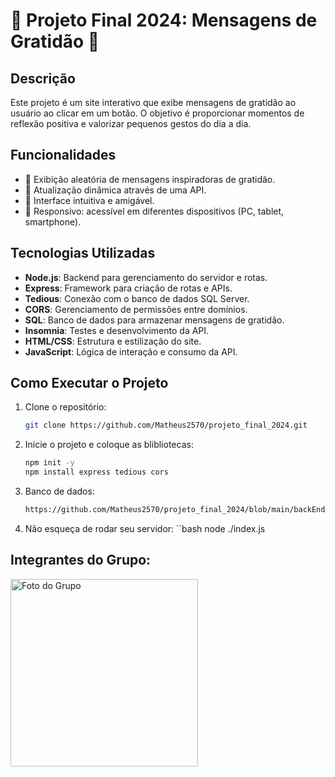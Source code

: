# 🌟 Projeto Final 2024: Mensagens de Gratidão 🌟

## Descrição
Este projeto é um site interativo que exibe mensagens de gratidão ao usuário ao clicar em um botão. O objetivo é proporcionar momentos de reflexão positiva e valorizar pequenos gestos do dia a dia.

## Funcionalidades
- 🌼 Exibição aleatória de mensagens inspiradoras de gratidão.
- 🔄 Atualização dinâmica através de uma API.
- 🎨 Interface intuitiva e amigável.
- 📱 Responsivo: acessível em diferentes dispositivos (PC, tablet, smartphone).

## Tecnologias Utilizadas
- **Node.js**: Backend para gerenciamento do servidor e rotas.
- **Express**: Framework para criação de rotas e APIs.
- **Tedious**: Conexão com o banco de dados SQL Server.
- **CORS**: Gerenciamento de permissões entre domínios.
- **SQL**: Banco de dados para armazenar mensagens de gratidão.
- **Insomnia**: Testes e desenvolvimento da API.
- **HTML/CSS**: Estrutura e estilização do site.
- **JavaScript**: Lógica de interação e consumo da API.

## Como Executar o Projeto
1. Clone o repositório:
   ```bash
   git clone https://github.com/Matheus2570/projeto_final_2024.git

2. Inicie o projeto e coloque as blibliotecas:
   ```bash
   npm init -y
   npm install express tedious cors

3. Banco de dados:
   ```bash
   https://github.com/Matheus2570/projeto_final_2024/blob/main/backEnd/bancoDeDados.txt

4. Não esqueça de rodar seu servidor:
  ``bash
   node ./index.js

## Integrantes do Grupo:
<img src="https://github.com/user-attachments/assets/da331068-ba47-4e8d-972e-9b738e6684db" width="300" alt="Foto do Grupo">

